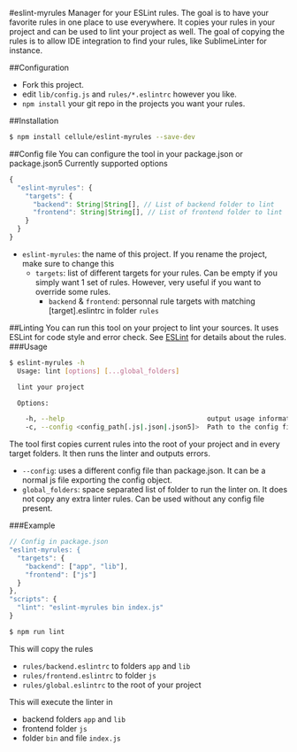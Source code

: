 #eslint-myrules
Manager for your ESLint rules. The goal is to have your favorite rules in one place to use everywhere.
It copies your rules in your project and can be used to lint your project as well.
The goal of copying the rules is to allow IDE integration to find your rules, like SublimeLinter for instance.

##Configuration
- Fork this project.
- edit `lib/config.js` and `rules/*.eslintrc` however you like.
- `npm install` your git repo in the projects you want your rules.

##Installation

```bash
$ npm install cellule/eslint-myrules --save-dev
```

##Config file
You can configure the tool in your package.json or package.json5
Currently supported options

```js
{
  "eslint-myrules": {
    "targets": {
      "backend": String|String[], // List of backend folder to lint
      "frontend": String|String[], // List of frontend folder to lint
    }
  }
}
```
- `eslint-myrules`: the name of this project. If you rename the project, make sure to change this
  - `targets`: list of different targets for your rules. Can be empty if you simply want 1 set of rules. However, very useful if you want to override some rules.
    - `backend` & `frontend`: personnal rule targets with matching [target].eslintrc in folder `rules`

##Linting
You can run this tool on your project to lint your sources. It uses ESLint for code style and error check. See [ESLint](http://eslint.org/docs/rules/) for details about the rules.
###Usage
```bash
$ eslint-myrules -h
  Usage: lint [options] [...global_folders]

  lint your project

  Options:

    -h, --help                                    output usage information
    -c, --config <config_path[.js|.json|.json5]>  Path to the config file
```
The tool first copies current rules into the root of your project and in every target folders.
It then runs the linter and outputs errors.

- `--config`: uses a different config file than package.json. It can be a normal js file exporting the config object.
- `global_folders`: space separated list of folder to run the linter on. It does not copy any extra linter rules. Can be used without any config file present.

###Example

```js
// Config in package.json
"eslint-myrules: {
  "targets": {
    "backend": ["app", "lib"],
    "frontend": ["js"]
  }
},
"scripts": {
  "lint": "eslint-myrules bin index.js"
}
```
```bash
$ npm run lint
```
This will copy the rules
- `rules/backend.eslintrc` to folders `app` and `lib`
- `rules/frontend.eslintrc` to folder `js`
- `rules/global.eslintrc` to the root of your project

This will execute the linter in
- backend folders `app` and `lib`
- frontend folder `js`
- folder `bin` and file `index.js`

